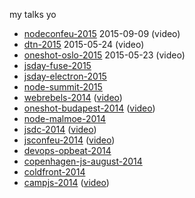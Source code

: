 my talks yo

- [nodeconfeu-2015](http://mafintosh.github.io/slides/nodeconfeu-2015/) 2015-09-09 (video)
- [dtn-2015](http://mafintosh.github.io/slides/dtn-2015/) 2015-05-24 (video)
- [oneshot-oslo-2015](http://mafintosh.github.io/slides/oneshot-oslo-2015) 2015-05-23 (video)
- [jsday-fuse-2015](https://github.com/mafintosh/slides/blob/gh-pages/jsday-fuse-2015/README.md)
- [jsday-electron-2015](https://github.com/mafintosh/slides/blob/gh-pages/jsday-electron-2015/README.md)
- [node-summit-2015](https://github.com/mafintosh/slides/blob/gh-pages/node-summit-2015/all.txt)
- [webrebels-2014](https://github.com/mafintosh/slides/blob/gh-pages/webrebels-2014/slides.md) ([video](https://vimeo.com/98416593))
- [oneshot-budapest-2014](http://mafintosh.github.io/slides/oneshot-budapest-2014/oneshot-budapest-2014.html) ([video](https://www.youtube.com/watch?v=V9knGfbHID8))
- [node-malmoe-2014](https://github.com/mafintosh/slides/tree/gh-pages/node-malmoe-2014)
- [jsdc-2014](http://mafintosh.github.io/slides/jsdc-2014/jsdc-tw-2014.html#13) ([video](https://www.youtube.com/watch?v=NxfKq27PaM0))
- [jsconfeu-2014](http://mafintosh.github.io/slides/jsconf-2014/jsconf-eu-2014.html) ([video](https://www.youtube.com/watch?v=BTCsSwCpGP8))
- [devops-opbeat-2014](https://github.com/mafintosh/slides/blob/gh-pages/devops-opbeat-2014/slides.txt)
- [copenhagen-js-august-2014](https://github.com/mafintosh/slides/tree/gh-pages/copenhagen-js-august-2014)
- [coldfront-2014](http://mafintosh.github.io/slides/coldfront-2014/coldfront-2014.html#0)
- [campjs-2014](http://mafintosh.github.io/slides/campjs-2014/campjs-2014.html#0) ([video](https://www.youtube.com/watch?v=GU6_xZf_QEc))
